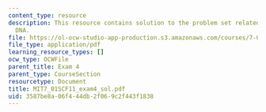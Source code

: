 ```yaml
---
content_type: resource
description: This resource contains solution to the problem set related to recombinant
  DNA.
file: https://ol-ocw-studio-app-production.s3.amazonaws.com/courses/7-01sc-fundamentals-of-biology-fall-2011/3587be8a06f444db2f069c2f443f1838_MIT7_01SCF11_exam4_sol.pdf
file_type: application/pdf
learning_resource_types: []
ocw_type: OCWFile
parent_title: Exam 4
parent_type: CourseSection
resourcetype: Document
title: MIT7_01SCF11_exam4_sol.pdf
uid: 3587be8a-06f4-44db-2f06-9c2f443f1838
---
```

